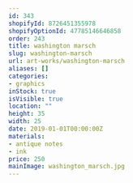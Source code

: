```yaml
---
id: 343
shopifyId: 8726451355978
shopifyOptionId: 47785146646858
order: 243
title: washington marsch
slug: washington-marsch
url: art-works/washington-marsch
aliases: []
categories:
- graphics
inStock: true
isVisible: true
location: ""
height: 35
width: 25
date: 2019-01-01T00:00:00Z
materials:
- antique notes
- ink
price: 250
mainImage: washington_marsch.jpg
---
```

